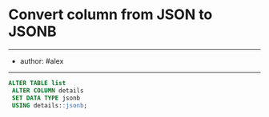 # Convert column from JSON to JSONB
---
- author: #alex 
---

```sql
ALTER TABLE list
 ALTER COLUMN details
 SET DATA TYPE jsonb
 USING details::jsonb;
 ```